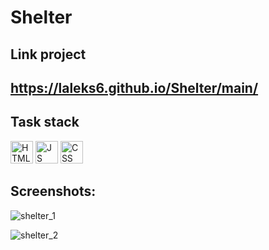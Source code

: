 # Shelter

## Link project
## https://laleks6.github.io/Shelter/main/

## Task stack
<p align="left">
 <img src="https://user-images.githubusercontent.com/25181517/192158954-f88b5814-d510-4564-b285-dff7d6400dad.png" width="36" height="36" title="HTML" />
<img src="https://user-images.githubusercontent.com/25181517/117447155-6a868a00-af3d-11eb-9cfe-245df15c9f3f.png" width="36" height="36" title="JS" />
 <img src="https://user-images.githubusercontent.com/25181517/183898674-75a4a1b1-f960-4ea9-abcb-637170a00a75.png" width="36" height="36" title="CSS" />
</p>

## Screenshots:
![shelter_1](https://github.com/laleks6/Shelter/assets/96025122/d2927463-f8e6-42a5-bce2-90aecd8ed34e)

![shelter_2](https://github.com/laleks6/Shelter/assets/96025122/df140dae-f752-4fb4-a0f6-801d3defe344)

